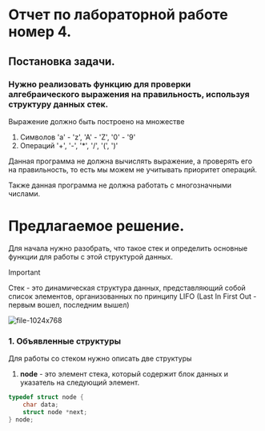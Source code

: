 # Отчет по лабораторной работе номер 4.
## Постановка задачи.
### Нужно реализовать функцию для проверки алгебраического выражения на правильность, используя структуру данных стек.

Выражение должно быть построено на множестве
1. Символов 'a'  - 'z', 'A' - 'Z', '0' - '9'
2. Операций '+', '-', '*', '/', '(', ')'

Данная программа не должна вычислять выражение, а проверять его на правильность, то есть мы можем не учитывать приоритет операций.

Также данная программа не должна работать с многозначными числами.


# Предлагаемое решение.
Для начала нужно разобрать, что такое стек и определить основные функции для работы с этой структурой данных.

> [!IMPORTANT]
> Стек - это динамическая структура данных, представляющий собой список элементов, организованных по принципу LIFO (Last In First Out - первым вошел, последним вышел)

![file-1024x768](https://github.com/ilpetinov24/ParserMathExpression/assets/144148020/02e1043d-95f2-495e-b174-2989c9062b52)

### 1. Объявленные структуры
Для работы со стеком нужно описать две структуры
1. **node** - это элемент стека, который содержит блок данных и указатель на следующий элемент.
```c
typedef struct node {
	char data;
	struct node *next;
} node;
```




